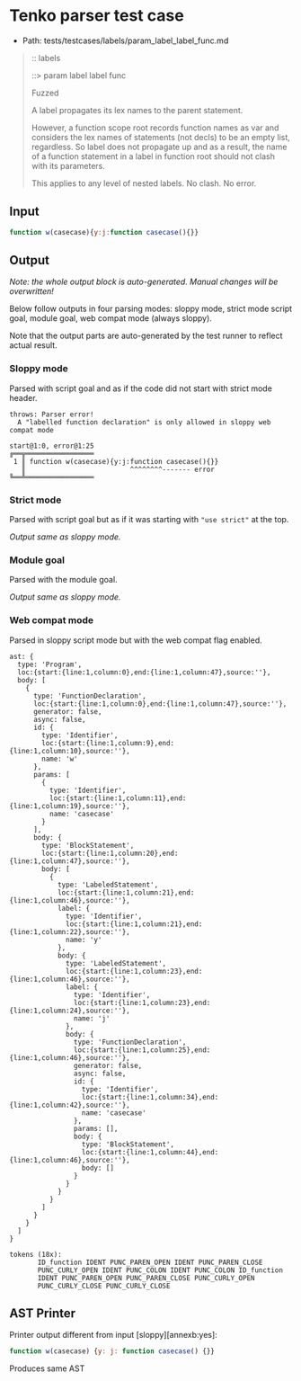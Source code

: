 # Tenko parser test case

- Path: tests/testcases/labels/param_label_label_func.md

> :: labels
>
> ::> param label label func
>
> Fuzzed
>
> A label propagates its lex names to the parent statement.
>
> However, a function scope root records function names as var and considers the lex names of statements (not decls) to be an empty list, regardless. So label does not propagate up and as a result, the name of a function statement in a label in function root should not clash with its parameters.
>
> This applies to any level of nested labels. No clash. No error.

## Input

`````js
function w(casecase){y:j:function casecase(){}}
`````

## Output

_Note: the whole output block is auto-generated. Manual changes will be overwritten!_

Below follow outputs in four parsing modes: sloppy mode, strict mode script goal, module goal, web compat mode (always sloppy).

Note that the output parts are auto-generated by the test runner to reflect actual result.

### Sloppy mode

Parsed with script goal and as if the code did not start with strict mode header.

`````
throws: Parser error!
  A "labelled function declaration" is only allowed in sloppy web compat mode

start@1:0, error@1:25
╔══╦═════════════════
 1 ║ function w(casecase){y:j:function casecase(){}}
   ║                          ^^^^^^^^------- error
╚══╩═════════════════

`````

### Strict mode

Parsed with script goal but as if it was starting with `"use strict"` at the top.

_Output same as sloppy mode._

### Module goal

Parsed with the module goal.

_Output same as sloppy mode._

### Web compat mode

Parsed in sloppy script mode but with the web compat flag enabled.

`````
ast: {
  type: 'Program',
  loc:{start:{line:1,column:0},end:{line:1,column:47},source:''},
  body: [
    {
      type: 'FunctionDeclaration',
      loc:{start:{line:1,column:0},end:{line:1,column:47},source:''},
      generator: false,
      async: false,
      id: {
        type: 'Identifier',
        loc:{start:{line:1,column:9},end:{line:1,column:10},source:''},
        name: 'w'
      },
      params: [
        {
          type: 'Identifier',
          loc:{start:{line:1,column:11},end:{line:1,column:19},source:''},
          name: 'casecase'
        }
      ],
      body: {
        type: 'BlockStatement',
        loc:{start:{line:1,column:20},end:{line:1,column:47},source:''},
        body: [
          {
            type: 'LabeledStatement',
            loc:{start:{line:1,column:21},end:{line:1,column:46},source:''},
            label: {
              type: 'Identifier',
              loc:{start:{line:1,column:21},end:{line:1,column:22},source:''},
              name: 'y'
            },
            body: {
              type: 'LabeledStatement',
              loc:{start:{line:1,column:23},end:{line:1,column:46},source:''},
              label: {
                type: 'Identifier',
                loc:{start:{line:1,column:23},end:{line:1,column:24},source:''},
                name: 'j'
              },
              body: {
                type: 'FunctionDeclaration',
                loc:{start:{line:1,column:25},end:{line:1,column:46},source:''},
                generator: false,
                async: false,
                id: {
                  type: 'Identifier',
                  loc:{start:{line:1,column:34},end:{line:1,column:42},source:''},
                  name: 'casecase'
                },
                params: [],
                body: {
                  type: 'BlockStatement',
                  loc:{start:{line:1,column:44},end:{line:1,column:46},source:''},
                  body: []
                }
              }
            }
          }
        ]
      }
    }
  ]
}

tokens (18x):
       ID_function IDENT PUNC_PAREN_OPEN IDENT PUNC_PAREN_CLOSE
       PUNC_CURLY_OPEN IDENT PUNC_COLON IDENT PUNC_COLON ID_function
       IDENT PUNC_PAREN_OPEN PUNC_PAREN_CLOSE PUNC_CURLY_OPEN
       PUNC_CURLY_CLOSE PUNC_CURLY_CLOSE
`````


## AST Printer

Printer output different from input [sloppy][annexb:yes]:

````js
function w(casecase) {y: j: function casecase() {}}
````

Produces same AST

